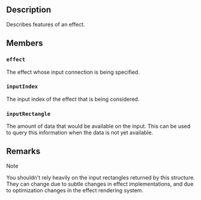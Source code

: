 ## Description

Describes features of an effect.

## Members

### `effect`

The effect whose input connection is being specified.

### `inputIndex`

The input index of the effect that is being considered.

### `inputRectangle`

The amount of data that would be available on the input. This can be used to query this information when the data is not yet available.

## Remarks

> [!NOTE]
> You shouldn't rely heavily on the input rectangles returned by this structure. They can change due to subtle changes in effect implementations, and due to optimization changes in the effect rendering system.